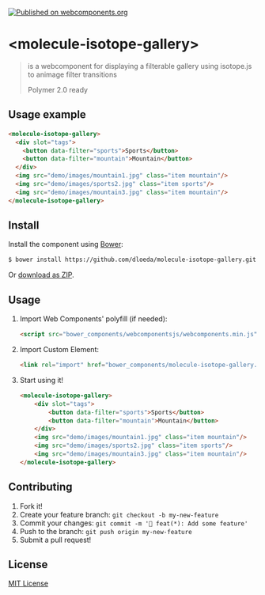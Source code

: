 [![Published on webcomponents.org](https://img.shields.io/badge/webcomponents.org-published-blue.svg)](https://www.webcomponents.org/element/dloeda/molecule-isotope-gallery)

# \<molecule-isotope-gallery\>

> is a webcomponent for displaying a filterable gallery using isotope.js to animage filter transitions
>
> Polymer 2.0 ready

## Usage example
```html
<molecule-isotope-gallery>
  <div slot="tags">
    <button data-filter="sports">Sports</button>
    <button data-filter="mountain">Mountain</button>
  </div>  
  <img src="demo/images/mountain1.jpg" class="item mountain"/>
  <img src="demo/images/sports2.jpg" class="item sports"/>
  <img src="demo/images/mountain3.jpg" class="item mountain"/>
</molecule-isotope-gallery>
```

## Install

Install the component using [Bower](http://bower.io/):

```sh
$ bower install https://github.com/dloeda/molecule-isotope-gallery.git --save
```

Or [download as ZIP](https://github.com/dloeda/molecule-isotope-gallery/archive/master.zip).

## Usage

1. Import Web Components' polyfill (if needed):

    ```html
    <script src="bower_components/webcomponentsjs/webcomponents.min.js"></script>
    ```

2. Import Custom Element:

    ```html
    <link rel="import" href="bower_components/molecule-isotope-gallery.html">
    ```

3. Start using it!

    ```html
    <molecule-isotope-gallery>
        <div slot="tags">
            <button data-filter="sports">Sports</button>
            <button data-filter="mountain">Mountain</button>
        </div>  
        <img src="demo/images/mountain1.jpg" class="item mountain"/>
        <img src="demo/images/sports2.jpg" class="item sports"/>
        <img src="demo/images/mountain3.jpg" class="item mountain"/>
    </molecule-isotope-gallery>
    ```

## Contributing

1. Fork it!
2. Create your feature branch: `git checkout -b my-new-feature`
3. Commit your changes: `git commit -m '🎉 feat(*): Add some feature'`
4. Push to the branch: `git push origin my-new-feature`
5. Submit a pull request! 

## License

[MIT License](http://opensource.org/licenses/MIT)

